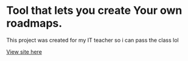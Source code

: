 # Tool that lets you create Your own roadmaps.

This project was created for my IT teacher so i can pass the class lol

[View site here](https://pofanek.github.io/roadmap-creator/)
